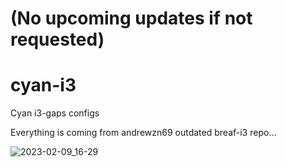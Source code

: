 # (No upcoming updates if not requested)

# cyan-i3

Cyan i3-gaps configs

Everything is coming from andrewzn69 outdated breaf-i3 repo...


![2023-02-09_16-29](https://user-images.githubusercontent.com/118112129/217857531-ec1b2e91-a000-412a-822f-d3fb509b230a.png)


